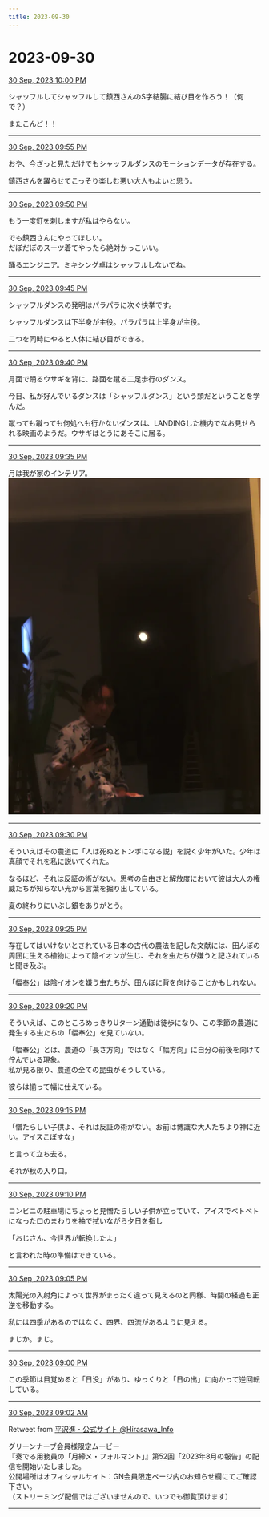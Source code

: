 ```yaml
---
title: 2023-09-30
---
```

# 2023-09-30

[30 Sep, 2023 10:00 PM](https://twitter.com/hirasawa/status/1708104413544427554#m)

シャッフルしてシャッフルして鎮西さんのS字結腸に結び目を作ろう！（何で？）  
  
またこんど！！

---

[30 Sep, 2023 09:55 PM](https://twitter.com/hirasawa/status/1708103148265742755#m)

おや、今ざっと見ただけでもシャッフルダンスのモーションデータが存在する。  
  
鎮西さんを躍らせてこっそり楽しむ悪い大人もよいと思う。

---

[30 Sep, 2023 09:50 PM](https://twitter.com/hirasawa/status/1708101890070704599#m)

もう一度釘を刺しますが私はやらない。  
  
でも鎮西さんにやってほしい。  
だぼだぼのスーツ着てやったら絶対かっこいい。  
  
踊るエンジニア。ミキシング卓はシャッフルしないでね。

---

[30 Sep, 2023 09:45 PM](https://twitter.com/hirasawa/status/1708100631624655290#m)

シャッフルダンスの発明はパラパラに次ぐ快挙です。  
  
シャッフルダンスは下半身が主役。パラパラは上半身が主役。  
  
二つを同時にやると人体に結び目ができる。

---

[30 Sep, 2023 09:40 PM](https://twitter.com/hirasawa/status/1708099373975085201#m)

月面で踊るウサギを背に、路面を蹴る二足歩行のダンス。  
  
今日、私が好んでいるダンスは「シャッフルダンス」という類だということを学んだ。  
  
蹴っても蹴っても何処へも行かないダンスは、LANDINGした機内でなお見せられる映画のようだ。ウサギはとうにあそこに居る。

---

[30 Sep, 2023 09:35 PM](https://twitter.com/hirasawa/status/1708098115176366319#m)

月は我が家のインテリア。
![image](images/2023-09-30-6-0.png)

---

[30 Sep, 2023 09:30 PM](https://twitter.com/hirasawa/status/1708096859951235116#m)

そういえばその農道に「人は死ぬとトンボになる説」を説く少年がいた。少年は真顔でそれを私に説いてくれた。  
  
なるほど、それは反証の術がない。思考の自由さと解放度において彼は大人の権威たちが知らない光から言葉を掘り出している。  
  
夏の終わりにいぶし銀をありがとう。

---

[30 Sep, 2023 09:25 PM](https://twitter.com/hirasawa/status/1708095598560452634#m)

存在してはいけないとされている日本の古代の農法を記した文献には、田んぼの周囲に生える植物によって陰イオンが生じ、それを虫たちが嫌うと記されていると聞き及ぶ。  
  
「幅奉公」は陰イオンを嫌う虫たちが、田んぼに背を向けることかもしれない。

---

[30 Sep, 2023 09:20 PM](https://twitter.com/hirasawa/status/1708094340558418178#m)

そういえば、このところめっきりUターン通勤は徒歩になり、この季節の農道に発生する虫たちの「幅奉公」を見ていない。  
  
「幅奉公」とは、農道の「長さ方向」ではなく「幅方向」に自分の前後を向けて佇んでいる現象。  
私が見る限り、農道の全ての昆虫がそうしている。  
  
彼らは揃って幅に仕えている。

---

[30 Sep, 2023 09:15 PM](https://twitter.com/hirasawa/status/1708093081948422616#m)

「憎たらしい子供よ、それは反証の術がない。お前は博識な大人たちより神に近い。アイスこぼすな」  
  
と言って立ち去る。  
  
それが秋の入り口。

---

[30 Sep, 2023 09:10 PM](https://twitter.com/hirasawa/status/1708091823502352575#m)

コンビニの駐車場にちょっと見憎たらしい子供が立っていて、アイスでベトベトになった口のまわりを袖で拭いながら夕日を指し  
  
「おじさん、今世界が転換したよ」  
  
と言われた時の準備はできている。

---

[30 Sep, 2023 09:05 PM](https://twitter.com/hirasawa/status/1708090565647270287#m)

太陽光の入射角によって世界がまったく違って見えるのと同様、時間の経過も正逆を移動する。  
  
私には四季があるのではなく、四界、四流があるように見える。  
  
まじか。まじ。

---

[30 Sep, 2023 09:00 PM](https://twitter.com/hirasawa/status/1708089313874079908#m)

この季節は目覚めると「日没」があり、ゆっくりと「日の出」に向かって逆回転している。

---

[30 Sep, 2023 09:02 AM](https://twitter.com/Hirasawa_Info/status/1707908788916003205#m)

Retweet from [平沢進・公式サイト @Hirasawa_Info](https://twitter.com/Hirasawa_Info)

グリーンナーブ会員様限定ムービー  
『奏でる用務員の「月締メ・フォルマント」』第52回「2023年8月の報告」の配信を開始いたしました。  
公開場所はオフィシャルサイト：GN会員限定ページ内のお知らせ欄にてご確認下さい。  
（ストリーミング配信ではございませんので、いつでも御覧頂けます）

---

